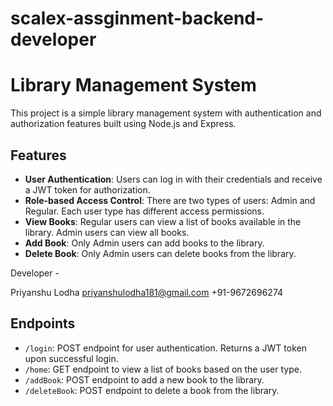 # scalex-assginment-backend-developer

# Library Management System

This project is a simple library management system with authentication and authorization features built using Node.js and Express.

## Features

- **User Authentication**: Users can log in with their credentials and receive a JWT token for authorization.
- **Role-based Access Control**: There are two types of users: Admin and Regular. Each user type has different access permissions.
- **View Books**: Regular users can view a list of books available in the library. Admin users can view all books.
- **Add Book**: Only Admin users can add books to the library.
- **Delete Book**: Only Admin users can delete books from the library.



Developer -

Priyanshu Lodha
priyanshulodha181@gmail.com
+91-9672696274

## Endpoints

- `/login`: POST endpoint for user authentication. Returns a JWT token upon successful login.
- `/home`: GET endpoint to view a list of books based on the user type.
- `/addBook`: POST endpoint to add a new book to the library.
- `/deleteBook`: POST endpoint to delete a book from the library.
